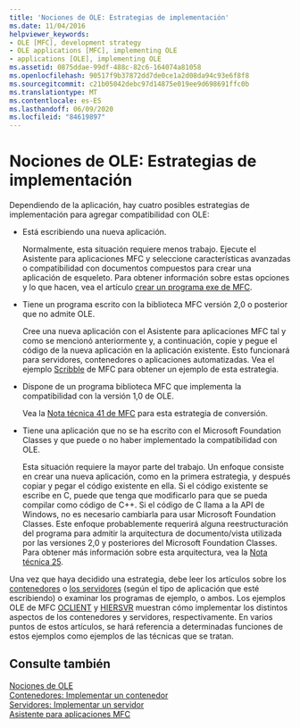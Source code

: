 ```yaml
---
title: 'Nociones de OLE: Estrategias de implementación'
ms.date: 11/04/2016
helpviewer_keywords:
- OLE [MFC], development strategy
- OLE applications [MFC], implementing OLE
- applications [OLE], implementing OLE
ms.assetid: 0875ddae-99df-488c-82c6-164074a81058
ms.openlocfilehash: 90517f9b37872dd7de0ce1a2d08da94c93e6f8f8
ms.sourcegitcommit: c21b05042debc97d14875e019ee9d698691ffc0b
ms.translationtype: MT
ms.contentlocale: es-ES
ms.lasthandoff: 06/09/2020
ms.locfileid: "84619897"
---
```

# <a name="ole-background-implementation-strategies"></a>Nociones de OLE: Estrategias de implementación

Dependiendo de la aplicación, hay cuatro posibles estrategias de implementación para agregar compatibilidad con OLE:

- Está escribiendo una nueva aplicación.

   Normalmente, esta situación requiere menos trabajo. Ejecute el Asistente para aplicaciones MFC y seleccione características avanzadas o compatibilidad con documentos compuestos para crear una aplicación de esqueleto. Para obtener información sobre estas opciones y lo que hacen, vea el artículo [crear un programa exe de MFC](reference/mfc-application-wizard.md).

- Tiene un programa escrito con la biblioteca MFC versión 2,0 o posterior que no admite OLE.

   Cree una nueva aplicación con el Asistente para aplicaciones MFC tal y como se mencionó anteriormente y, a continuación, copie y pegue el código de la nueva aplicación en la aplicación existente. Esto funcionará para servidores, contenedores o aplicaciones automatizadas. Vea el ejemplo [Scribble](../overview/visual-cpp-samples.md) de MFC para obtener un ejemplo de esta estrategia.

- Dispone de un programa biblioteca MFC que implementa la compatibilidad con la versión 1,0 de OLE.

   Vea la [Nota técnica 41 de MFC](tn041-mfc-ole1-migration-to-mfc-ole-2.md) para esta estrategia de conversión.

- Tiene una aplicación que no se ha escrito con el Microsoft Foundation Classes y que puede o no haber implementado la compatibilidad con OLE.

   Esta situación requiere la mayor parte del trabajo. Un enfoque consiste en crear una nueva aplicación, como en la primera estrategia, y después copiar y pegar el código existente en ella. Si el código existente se escribe en C, puede que tenga que modificarlo para que se pueda compilar como código de C++. Si el código de C llama a la API de Windows, no es necesario cambiarla para usar Microsoft Foundation Classes. Este enfoque probablemente requerirá alguna reestructuración del programa para admitir la arquitectura de documento/vista utilizada por las versiones 2,0 y posteriores del Microsoft Foundation Classes. Para obtener más información sobre esta arquitectura, vea la [Nota técnica 25](tn025-document-view-and-frame-creation.md).

Una vez que haya decidido una estrategia, debe leer los artículos sobre los [contenedores](containers.md) o [los servidores](servers.md) (según el tipo de aplicación que esté escribiendo) o examinar los programas de ejemplo, o ambos. Los ejemplos OLE de MFC [OCLIENT](../overview/visual-cpp-samples.md) y [HIERSVR](../overview/visual-cpp-samples.md) muestran cómo implementar los distintos aspectos de los contenedores y servidores, respectivamente. En varios puntos de estos artículos, se hará referencia a determinadas funciones de estos ejemplos como ejemplos de las técnicas que se tratan.

## <a name="see-also"></a>Consulte también

[Nociones de OLE](ole-background.md)<br/>
[Contenedores: Implementar un contenedor](containers-implementing-a-container.md)<br/>
[Servidores: Implementar un servidor](servers-implementing-a-server.md)<br/>
[Asistente para aplicaciones MFC](reference/mfc-application-wizard.md)
